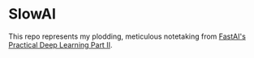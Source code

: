 # SlowAI

This repo represents my plodding, meticulous notetaking from [FastAI's Practical Deep Learning Part II](https://course.fast.ai).
